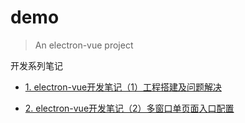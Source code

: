# demo

> An electron-vue project

开发系列笔记

* [1. electron-vue开发笔记（1）工程搭建及问题解决](https://juejin.im/post/5eeb5113e51d45740950c661)

* [2. electron-vue开发笔记（2）多窗口单页面入口配置](https://juejin.im/post/5ef6b0a8f265da230406281f)

